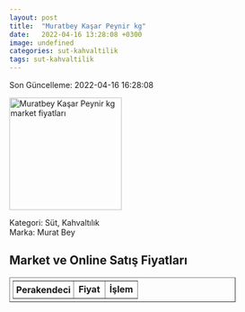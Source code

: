 ```yaml
---
layout: post
title:  "Muratbey Kaşar Peynir kg"
date:   2022-04-16 13:28:08 +0300
image: undefined
categories: sut-kahvaltilik
tags: sut-kahvaltilik
---
```


Son Güncelleme: 2022-04-16 16:28:08

<img src="undefined" width="200" alt="Muratbey Kaşar Peynir kg market fiyatları" />

Kategori: Süt, Kahvaltılık
<br />
Marka: Murat Bey

<h2>Market ve Online Satış Fiyatları</h2>

<table border="1" style="padding: 5px;width:80%;">
  <tr>
    <td style="padding: 5px;"><strong>Perakendeci</strong></td>
    <td><strong>Fiyat</strong></td>
    <td><strong>İşlem</strong></td>
  </tr>
  
</table>
